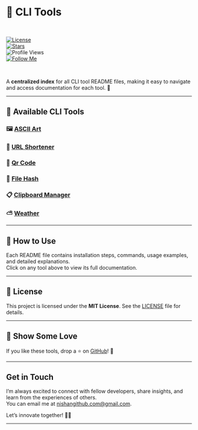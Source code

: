 

# 📌 CLI Tools 

<br>  

[![License](https://img.shields.io/github/license/nishuR27/cli-toolkit?style=social)](LICENSE)  
[![Stars](https://img.shields.io/github/stars/nishuR27/cli-toolkit?style=social)](https://github.com/nishuR27/cli-toolkit)  
![Profile Views](https://komarev.com/ghpvc/?username=nishuR27&color=blueviolet&style=social)  
[![Follow Me](https://img.shields.io/badge/-Follow%20Me-blueviolet?style=social)](https://github.com/nishuR27)  

<br>  

A **centralized index** for all CLI tool README files, making it easy to navigate and access documentation for each tool. 🚀  

---

## 📖 Available CLI Tools  

### 🖼 **[ASCII Art ](ascii.md)**  

### 🔗 **[URL Shortener](linkshortener.md)**  

### 🔹 **[Qr Code](qrcode.md)**  

### 🔑 **[File Hash ](hash.md)**  

### 📋 **[Clipboard Manager](clipmgmt.md)**  

### ⛅ **[Weather](weather.md)**  


---

## 🔧 How to Use  

Each README file contains installation steps, commands, usage examples, and detailed explanations.  
Click on any tool above to view its full documentation.  

---

## 📝 License  
This project is licensed under the **MIT License**. See the [LICENSE](LICENSE) file for details.  

---

## 🌟 Show Some Love  
If you like these tools, drop a ⭐ on [GitHub](https://github.com/nishuR27/cli-readmes)! 🚀  

---

### <h2>Get in Touch</h2>  

I’m always excited to connect with fellow developers, share insights, and learn from the experiences of others.  
You can email me at [nishangithub.com@gmail.com](mailto:nishangithub.com@gmail.com).  

Let’s innovate together! 🚀🔥  

---

